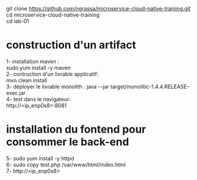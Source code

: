 git clone https://github.com/ngrassa/microservice-cloud-native-training.git \
cd microservice-cloud-native-training \
cd lab-01
# construction d'un artifact
1- installation maven :\
sudo yum install -y maven \
2- contruction d'un livrable applicatif:\
mvn clean install \
3- déployer le livrable monolith : 
java --jar target/monolitic-1.4.4.RELEASE-exec.jar \
4- test dans le navigateur:\
http://<ip_enp0s8>:8081

# installation du fontend pour consommer le back-end
5-  sudo yum install -y httpd \
6-  sudo copy  test.php /var/www/html/index.html \
7- http://<ip_enp0s8>
